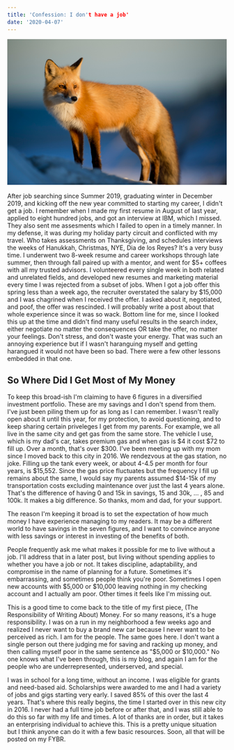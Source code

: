 ```yaml
---
title: 'Confession: I don't have a job'
date: '2020-04-07'
---
```


![photo](post2photo1.jpg)

After job searching since Summer 2019, graduating winter in December 2019, and kicking off the new year committed to starting my career, I didn't get a job. I remember when I made my first resume in August of last year, applied to eight hundred jobs, and got an interview at IBM, which I missed. They also sent me assesments which I failed to open in a timely manner. In my defense, it was during my holiday party circuit and conflicted with my travel. Who takes assessments on Thanksgiving, and schedules interviews the weeks of Hanukkah, Christmas, NYE, Dia de los Reyes? It's a very busy time. I underwent two 8-week resume and career workshops through late summer, then through fall paired up with a mentor, and went for $5+ coffees with all my trusted advisors. I volunteered every single week in both related and unrelated fields, and developed new resumes and marketing material every time I was rejected from a subset of jobs. When I got a job offer this spring less than a week ago, the recruiter overstated the salary by $15,000 and I was chagrined when I received the offer. I asked about it, negotiated, and poof, the offer was rescinded. I will probably write a post about that whole experience since it was so wack. Bottom line for me, since I looked this up at the time and didn't find many useful results in the search index, either negotiate no matter the consequences OR take the offer, no matter your feelings. Don't stress, and don't waste your energy. That was such an annoying experience but if I wasn't haranguing myself and getting harangued it would not have been so bad. There were a few other lessons embedded in that one.

## So Where Did I Get Most of My Money

To keep this broad-ish I'm claiming to have 6 figures in a diversified investment portfolio. These are my savings and I don't spend from them. I've just been piling them up for as long as I can remember. I wasn't really open about it until this year, for my protection, to avoid questioning, and to keep sharing certain priveleges I get from my parents. For example, we all live in the same city and get gas from the same store. The vehicle I use, which is my dad's car, takes premium gas and when gas is $4 it cost $72 to fill up. Over a month, that's over $300. I've been meeting up with my mom since I moved back to this city in 2016. We rendezvous at the gas station, no joke. Filling up the tank every week, or about 4-4.5 per month for four years, is $15,552. Since the gas price fluctuates but the frequency I fill up remains about the same, I would say my parents assumed $14-15k of my transportation costs excluding maintenance over just the last 4 years alone. That's the difference of having 0 and 15k in savings, 15 and 30k, ... , 85 and 100k. It makes a big difference. So thanks, mom and dad, for your support. 

The reason I'm keeping it broad is to set the expectation of how much money I have experience managing to my readers. It may be a different world to have savings in the seven figures, and I want to convince anyone with less savings or interest in investing of the benefits of both. 

People frequently ask me what makes it possible for me to live without a job. I'll address that in a later post, but living without spending applies to whether you have a job or not. It takes discipline, adaptability, and compromise in the name of planning for a future. Sometimes it's embarrassing, and sometimes people think you're poor. Sometimes I open new accounts with $5,000 or $10,000 leaving nothing in my checking account and I actually am poor. Other times it feels like I'm missing out.

This is a good time to come back to the title of my first piece, (The Responsibility of Writing About) Money. For so many reasons, it's a huge responsibility. I was on a run in my neighborhood a few weeks ago and realized I never want to buy a brand new car because I never want to be perceived as rich. I am for the people. The same goes here. I don't want a single person out there judging me for saving and racking up money, and then calling myself poor in the same sentence as "$5,000 or $10,000." No one knows what I've been through, this is my blog, and again I am for the people who are underrepresented, underserved, and special. 

I was in school for a long time, without an income. I was eligible for grants and need-based aid. Scholarships were awarded to me and I had a variety of jobs and gigs starting very early. I saved 85% of this over the last 4 years. That's where this really begins, the time I started over in this new city in 2016. I never had a full time job before or after that, and I was still able to do this so far with my life and times. A lot of thanks are in order, but it takes an enterprising individual to achieve this. This is a pretty unique situation but I think anyone can do it with a few basic resources. Soon, all that will be posted on my FYBR.
